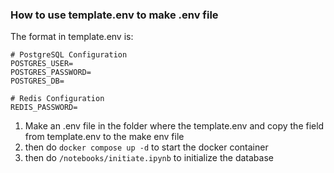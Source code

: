 ### How to use template.env to make .env file

The format in template.env is: 

```
# PostgreSQL Configuration
POSTGRES_USER=
POSTGRES_PASSWORD=
POSTGRES_DB=

# Redis Configuration
REDIS_PASSWORD=
```

1. Make an .env file in the folder where the template.env and copy the field from template.env to the make env file
2. then do `docker compose up -d` to start the docker container
3. then do `/notebooks/initiate.ipynb` to initialize the database

